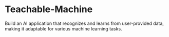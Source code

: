 # Teachable-Machine
Build an AI application that recognizes and learns from user-provided data, making it adaptable for various machine learning tasks.
